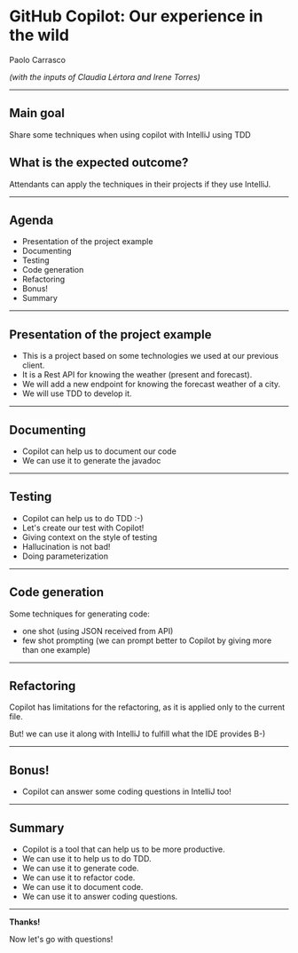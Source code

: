 GitHub Copilot: Our experience in the wild
==========================================

Paolo Carrasco

_(with the inputs of Claudia Lértora and Irene Torres)_

---

Main goal
---------

Share some techniques when using copilot with IntelliJ using TDD

What is the expected outcome?
-----------------------------

Attendants can apply the techniques in their projects if they use IntelliJ.

---

Agenda
------

- Presentation of the project example
- Documenting
- Testing
- Code generation
- Refactoring
- Bonus!
- Summary

---

Presentation of the project example
-----------------------------------

- This is a project based on some technologies we used at our previous client.
- It is a Rest API for knowing the weather (present and forecast).
- We will add a new endpoint for knowing the forecast weather of a city.
- We will use TDD to develop it.

---

Documenting
-----------

- Copilot can help us to document our code
- We can use it to generate the javadoc

---

Testing
-------

- Copilot can help us to do TDD :-)
- Let's create our test with Copilot!
- Giving context on the style of testing
- Hallucination is not bad!
- Doing parameterization

---

Code generation
---------------

Some techniques for generating code:

- one shot (using JSON received from API)
- few shot prompting (we can prompt better to Copilot by giving more than one example)

---

Refactoring
-----------

Copilot has limitations for the refactoring, as it is applied only to the current file.

But! we can use it along with IntelliJ to fulfill what the IDE provides B-)


---

Bonus!
------

- Copilot can answer some coding questions in IntelliJ too!

---

Summary
-------

- Copilot is a tool that can help us to be more productive.
- We can use it to help us to do TDD.
- We can use it to generate code.
- We can use it to refactor code.
- We can use it to document code.
- We can use it to answer coding questions.

---

__Thanks!__

Now let's go with questions! 
